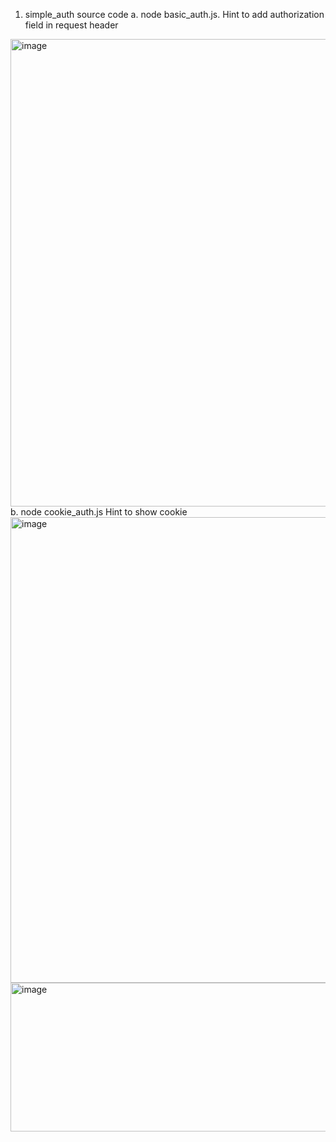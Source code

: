 1. simple_auth source code
a. node basic_auth.js.
Hint to add authorization field in request header
<img width="1699" height="748" alt="image" src="https://github.com/user-attachments/assets/e88cf32e-c5e0-418f-819e-560079a28427" />
b. node cookie_auth.js
Hint to show cookie
<img width="1697" height="745" alt="image" src="https://github.com/user-attachments/assets/6d4a186c-9de9-4789-819e-97767af74800" />
<img width="1630" height="238" alt="image" src="https://github.com/user-attachments/assets/1909f8ea-b218-4743-937b-1cc8dbab38bd" />

